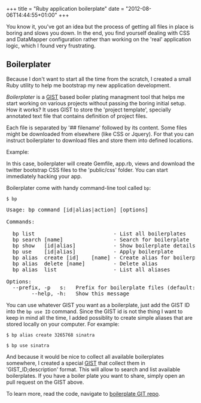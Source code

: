 +++
title = "Ruby application boilerplate"
date = "2012-08-06T14:44:55+01:00"
+++

You know it, you've got an idea but the process of getting all files in place is
boring and slows you down. In the end, you find yourself dealing with CSS and
DataMapper configuration rather than working on the 'real' application logic,
which I found very frustrating.

Boilerplater
---------------

Because I don't want to start all the time from the scratch, I created a small
Ruby utility to help me bootstrap my new application development.

*Boilerplater* is a [GIST](https://gist.github.com) based boiler plating managment
tool that helps me start working on various projects without passing the boring
initial setup.
How it works? It uses GIST to store the 'project template', specially annotated
text file that contains definition of project files.

Each file is separated by '## filename' followed by its content. Some files
might be downloaded from elsewhere (like CSS or Jquery). For that you can
instruct boilerplater to download files and store them into defined locations.

Example:

<script src="https://gist.github.com/3265768.js"></script>

In this case, boilerplater will create Gemfile, app.rb, views and download
the twitter bootstrap CSS files to the 'public/css' folder. You can start
immediately hacking your app.

Boilerplater come with handy command-line tool called <code>bp</code>:

<code>$ bp</code>
<pre>
Usage: bp command [id|alias|action] [options]

Commands:

  bp list                         - List all boilerplates
  bp search [name]                - Search for boilerplate
  bp show   [id|alias]            - Show boilerplate details
  bp use    [id|alias]            - Apply boilerplate
  bp alias  create [id]    [name] - Create alias for boilerplate
  bp alias  delete [name]         - Delete alias
  bp alias  list                  - List all aliases

Options:
  --prefix, -p   s:   Prefix for boilerplate files (default: .)
        --help, -h:   Show this message
</pre>

You can use whatever GIST you want as a boilerplate, just add the GIST
ID into the <code>bp use ID</code> command. Since the GIST id is not the thing
I want to keep in mind all the time, I added possiblity to create simple
aliases that are stored locally on your computer. For example:

<code>$ bp alias create 3265768 sinatra</code>

<code>$ bp use sinatra</code>

And because it would be nice to collect all available boilerplates somewhere,
I created a special [GIST](https://gist.github.com/3266785) that collect them
in 'GIST_ID;description' format. This will allow to search and list available
boilerplates. If you have a boiler plate you want to share, simply open an pull
request on the GIST above.

To learn more, read the code, navigate to [boilerplate GIT repo](https://github.com/mfojtik/boilerplater).
